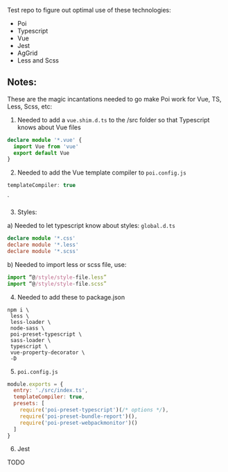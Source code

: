 Test repo to figure out optimal use of these technologies:

- Poi  
- Typescript
- Vue
- Jest
- AgGrid
- Less and Scss


## Notes:

These are the magic incantations needed to go make Poi work for Vue, TS, Less, Scss, etc:

1) Needed to add a `vue.shim.d.ts` to the /src folder so that Typescript knows about Vue files
 
```ts
declare module '*.vue' {
  import Vue from 'vue'
  export default Vue
}
```

2) Needed to add the Vue template compiler to `poi.config.js`

```js
templateCompiler: true
```
`

3) Styles:

a) Needed to let typescript know about styles: `global.d.ts`

```ts
declare module '*.css'
declare module '*.less'
declare module '*.scss'
```

b) Needed to import less or scss file, use:

```ts
import “@/style/style-file.less”
import “@/style/style-file.scss”
```

4) Needed to add these to package.json


```shell
npm i \
 less \
 less-loader \
 node-sass \
 poi-preset-typescript \
 sass-loader \
 typescript \
 vue-property-decorator \
 -D 
```

5) `poi.config.js`

```js
module.exports = {
  entry: './src/index.ts',
  templateCompiler: true,
  presets: [
    require('poi-preset-typescript')(/* options */),
    require('poi-preset-bundle-report')(),
    require('poi-preset-webpackmonitor')()
  ]
}
```

6) Jest

TODO


